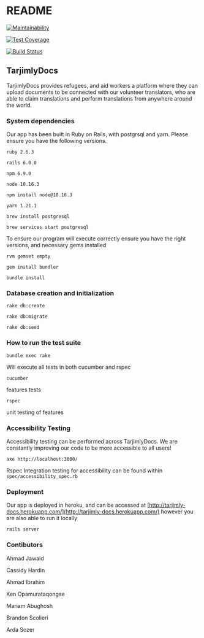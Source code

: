 # README

[![Maintainability](https://api.codeclimate.com/v1/badges/9c4dc71cb58527d700bd/maintainability)](https://codeclimate.com/github/cassidyhardin/TarjimlyDocs/maintainability)

[![Test Coverage](https://api.codeclimate.com/v1/badges/9c4dc71cb58527d700bd/test_coverage)](https://codeclimate.com/github/cassidyhardin/TarjimlyDocs/test_coverage)

[![Build Status](https://travis-ci.com/cassidyhardin/TarjimlyDocs.svg?branch=master)](https://travis-ci.com/cassidyhardin/TarjimlyDocs)

## TarjimlyDocs

TarjimlyDocs provides refugees, and aid workers a platform where they can upload documents to be connected with our volunteer translators, who are able to claim translations and perform translations from anywhere around the world. 

### System dependencies

Our app has been built in Ruby on Rails, with postgrsql and yarn. Please ensure you have the following versions.

`ruby 2.6.3`

`rails 6.0.0`

`npm 6.9.0`

`node 10.16.3`

`npm install node@10.16.3`

`yarn 1.21.1`

`brew install postgresql`

`brew services start postgresql`

To ensure our program will execute correctly ensure you have the right versions, and necessary gems installed 

`rvm gemset empty`

`gem install bundler`

`bundle install`

### Database creation and initialization

`rake db:create`

`rake db:migrate`

`rake db:seed`

### **How to run the test suite**

`bundle exec rake` 

Will execute all tests in both cucumber and rspec 

`cucumber` 

features tests 

`rspec` 

unit testing of features 

### Accessibility Testing 

Accessibility testing can be performed across TarjimlyDocs. We are constantly improving our code to be more accessible to all users! 

`axe http://localhost:3000/`

Rspec Integration testing for accessibility can be found within `spec/accessibility_spec.rb` 


### Deployment

Our app is deployed in heroku, and can be accessed at [http://tarjimly-docs.herokuapp.com/](http://tarjimly-docs.herokuapp.com/) however you are also able to run it locally 

`rails server`

### Contibutors 
Ahmad Jawaid 

Cassidy Hardin 

Ahmad Ibrahim 

Ken Opamurataqongse

Mariam Abughosh

Brandon Scolieri

Arda Sozer
